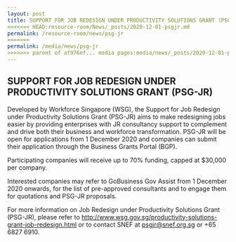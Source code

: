 ```yaml
---
layout: post
title: SUPPORT FOR JOB REDESIGN UNDER PRODUCTIVITY SOLUTIONS GRANT (PSG-JR)
<<<<<<< HEAD:resource-room/News/_posts/2020-12-01-psgjr.md
permalink: /resource-room/news/psg-jr
=======
permalink: /media/news/psg-jr
>>>>>>> parent of af976ef... media pages:media/news/_posts/2020-12-01-psgjr.md
---
```


## SUPPORT FOR JOB REDESIGN UNDER PRODUCTIVITY SOLUTIONS GRANT (PSG-JR)

Developed by Workforce Singapore (WSG), the Support for Job Redesign under Productivity Solutions Grant (PSG-JR) aims to make redesigning jobs easier by providing enterprises with JR consultancy support to complement and drive both their business and workforce transformation. PSG-JR will be open for applications from 1 December 2020 and companies can submit their application through the Business Grants Portal (BGP).

Participating companies will receive up to 70% funding, capped at $30,000 per company.

Interested companies may refer to GoBusiness Gov Assist from 1 December 2020 onwards, for the list of pre-approved consultants and to engage them for quotations and PSG-JR proposals.

For more information on Job Redesign under Productivity Solutions Grant (PSG-JR), please refer to http://www.wsg.gov.sg/productivity-solutions-grant-job-redesign.html or to contact SNEF at psgjr@snef.org.sg or +65 6827 6910.